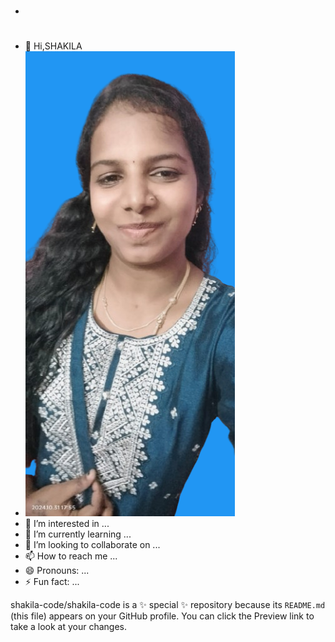 - #
- 👋 Hi,SHAKILA
- ![SHAKILA](https://raw.githubusercontent.com/shakila-code/shakila-code/91ceb826bb955c921c7aa872c3e3ef572a90ff54/shakila-removebg-preview.png)
- 👀 I’m interested in ...
- 🌱 I’m currently learning ...
- 💞️ I’m looking to collaborate on ...
- 📫 How to reach me ...
- 😄 Pronouns: ...
- ⚡ Fun fact: ...


shakila-code/shakila-code is a ✨ special ✨ repository because its `README.md` (this file) appears on your GitHub profile.
You can click the Preview link to take a look at your changes.

